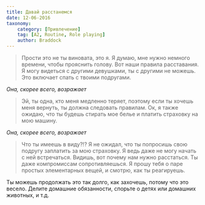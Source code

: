 ```yaml
---
title: Давай расстанемся
date: 12-06-2016
taxonomy:
    category: [Привлечение]
	tag: [A2, Routine, Role playing]
	author: Braddock
---
```


> Прости это не ты виновата, это я. Я думаю, мне нужно немного времени, чтобы прояснить голову. Вот наши правила расставания. Я могу видеться с другими девушками, ты с другими не можешь. Это включает спать с твоими подругами.

*Она, скорее всего, возражает*

> Эй, ты одна, кто меня медленно теряет, поэтому если ты хочешь меня вернуть, ты должна следовать правилам. Ок, я также ожидаю, что ты будешь стирать мое белье и платить страховку на мою машину.

*Она, скорее всего, возражает*

> Что ты имеешь в виду?!? Я не ожидал, что ты попросишь свою подругу заплатить за мою страховку. Я ведь даже не могу начать с ней встречаться. Видишь, вот почему нам нужно расстаться. Ты даже компромиссам сопротивляешься. Я прошу тебя о паре простых элементарных вещей, и смотрю, как ты реагируешь.

Ты можешь продолжать это так долго, как захочешь, потому что это весело. Делите домашние обязанности, спорьте о детях или домашних животных, и т.д.